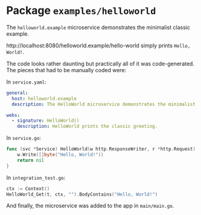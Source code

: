 # Package `examples/helloworld`

The `helloworld.example` microservice demonstrates the minimalist classic example.

http://localhost:8080/helloworld.example/hello-world simply prints `Hello, World!`.

The code looks rather daunting but practically all of it was code-generated. The pieces that had to be manually coded were:

In `service.yaml`:

```yaml
general:
  host: helloworld.example
  description: The HelloWorld microservice demonstrates the minimalist classic example.

webs:
  - signature: HelloWorld()
    description: HelloWorld prints the classic greeting.
```

In `service.go`:

```go
func (svc *Service) HelloWorld(w http.ResponseWriter, r *http.Request) (err error) {
	w.Write([]byte("Hello, World!"))
	return nil
}
```

In `integration_test.go`:

```go
ctx := Context()
HelloWorld_Get(t, ctx, "").BodyContains("Hello, World!")
```

And finally, the microservice was added to the app in `main/main.go`.
